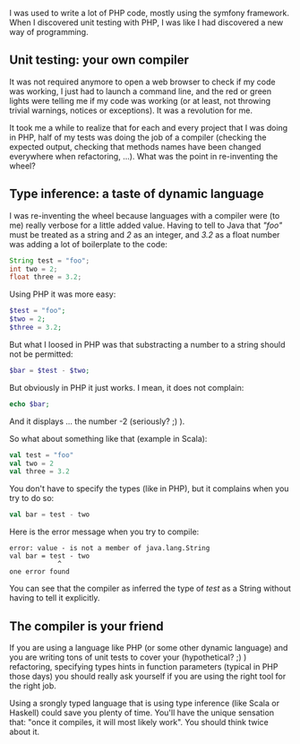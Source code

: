 <!-- 
.. title: Trust the h^Wtype
.. slug: trust-the-htype
.. date: 2012-04-26 20:39:20 UTC+02:00
.. tags: functional programming
.. category: 
.. link: 
.. description: 
.. type: text
-->


I was used to write a lot of PHP code, mostly using the symfony framework. When I discovered unit testing with PHP, I was like I had discovered a new way of programming.<!-- TEASER_END --> 

## Unit testing: your own compiler

It was not required anymore to open a web browser to check if my code was working, I just had to launch a command line, and the red or green lights were telling me if my code was working (or at least, not throwing trivial warnings, notices or exceptions). It was a revolution for me.

It took me a while to realize that for each and every project that I was doing in PHP, half of my tests was doing the job of a compiler (checking the expected output, checking that methods names have been changed everywhere when refactoring, ...). What was the point in re-inventing the wheel?

## Type inference: a taste of dynamic language

I was re-inventing the wheel because languages with a compiler were (to me) really verbose for a little added value. Having to tell to Java that _"foo"_ must be treated as a string and _2_ as an integer, and _3.2_ as a float number was adding a lot of boilerplate to the code:

```java
String test = "foo";
int two = 2;
float three = 3.2;
```

Using PHP it was more easy:

```php
$test = "foo";
$two = 2;
$three = 3.2;
```

But what I loosed in PHP was that substracting a number to a string should not be permitted:

```php
$bar = $test - $two;
```

But obviously in PHP it just works. I mean, it does not complain:

```php
echo $bar;
```

And it displays ... the number -2 (seriously? ;) ).

So what about something like that (example in Scala):

```scala
val test = "foo"
val two = 2
val three = 3.2
```

You don't have to specify the types (like in PHP), but it complains when you try to do so:

```scala
val bar = test - two
```

Here is the error message when you try to compile:

    error: value - is not a member of java.lang.String
    val bar = test - two
                ^
    one error found

You can see that the compiler as inferred the type of _test_ as a String without having to tell it explicitly.

## The compiler is your friend

If you are using a language like PHP (or some other dynamic language) and you are writing tons of unit tests to cover your (hypothetical? ;) ) refactoring, specifying types hints in function parameters (typical in PHP those days) you should really ask yourself if you are using the right tool for the right job.

Using a srongly typed language that is using type inference (like Scala or Haskell) could save you plenty of time. You'll have the unique sensation that: "once it compiles, it will most likely work". You should think twice about it.
